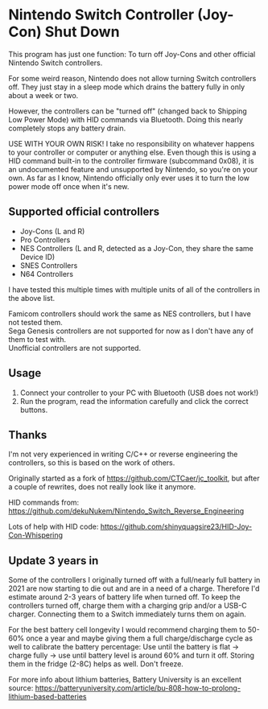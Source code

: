 # Nintendo Switch Controller (Joy-Con) Shut Down

This program has just one function: To turn off Joy-Cons and other official Nintendo Switch controllers.

For some weird reason, Nintendo does not allow turning Switch controllers off. They just stay in
a sleep mode which drains the battery fully in only about a week or two.

However, the controllers can be "turned off" (changed back to Shipping Low Power Mode)
with HID commands via Bluetooth. Doing this nearly completely stops any battery drain.

USE WITH YOUR OWN RISK! I take no responsibility on whatever happens to your controller or computer or anything else.
Even though this is using a HID command built-in to the controller firmware (subcommand 0x08), it is an undocumented feature and unsupported by Nintendo, so you're on your own. As far as I know, Nintendo officially only ever uses it to turn the low power mode off once when it's new.

## Supported official controllers
* Joy-Cons (L and R)
* Pro Controllers
* NES Controllers (L and R, detected as a Joy-Con, they share the same Device ID)
* SNES Controllers
* N64 Controllers

I have tested this multiple times with multiple units of all of the controllers in the above list.

Famicom controllers should work the same as NES controllers, but I have not tested them.  
Sega Genesis controllers are not supported for now as I don't have any of them to test with.  
Unofficial controllers are not supported.

## Usage
1. Connect your controller to your PC with Bluetooth (USB does not work!)
2. Run the program, read the information carefully and click the correct buttons.

## Thanks

I'm not very experienced in writing C/C++ or reverse engineering the controllers, so this is based on the work of others.

Originally started as a fork of https://github.com/CTCaer/jc_toolkit, but after a couple of rewrites, does not really look like it anymore.

HID commands from: https://github.com/dekuNukem/Nintendo_Switch_Reverse_Engineering

Lots of help with HID code: https://github.com/shinyquagsire23/HID-Joy-Con-Whispering

## Update 3 years in
Some of the controllers I originally turned off with a full/nearly full battery in 2021 are now starting to die out and are in a need of a charge. Therefore I'd estimate around 2-3 years of battery life when turned off. To keep the controllers turned off, charge them with a charging grip and/or a USB-C charger. Connecting them to a Switch immediately turns them on again.

For the best battery cell longevity I would recommend charging them to 50-60% once a year and maybe giving them a full charge/discharge cycle as well to calibrate the battery percentage: Use until the battery is flat -> charge fully -> use until battery level is around 60% and turn it off. Storing them in the fridge (2-8C) helps as well. Don't freeze.

For more info about lithium batteries, Battery University is an excellent source: https://batteryuniversity.com/article/bu-808-how-to-prolong-lithium-based-batteries
